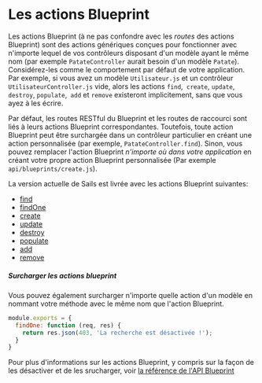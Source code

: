 # Les actions Blueprint

Les actions Blueprint (à ne pas confondre avec les *routes* des actions Blueprint) sont des actions génériques conçues pour fonctionner avec n'importe lequel de vos contrôleurs disposant d'un modèle ayant le même nom (par exemple `PatateController` aurait besoin d'un modèle `Patate`). Considérez-les comme le comportement par défaut de votre application. Par exemple, si vous avez un modèle `Utilisateur.js` et un contrôleur `UtilisateurController.js` vide, alors les actions `find`,` create`, `update`,` destroy`, `populate`,` add` et `remove` existeront implicitement, sans que vous ayez à les écrire.

Par défaut, les routes RESTful du Blueprint et les routes de raccourci sont liés à leurs actions Blueprint correspondantes. Toutefois, toute action Blueprint peut être surchargée dans un contrôleur particulier en créant une action personnalisée (par exemple, `PatateController.find`). Sinon, vous pouvez remplacer l'action Blueprint _n'importe où dans votre application_ en créant votre propre action Blueprint personnalisée (Par exemple `api/blueprints/create.js`).

La version actuelle de Sails est livrée avec les actions Blueprint suivantes:

+ [find](http://sailsjs.com/documentation/reference/blueprint-api/Find)
+ [findOne](http://sailsjs.com/documentation/reference/blueprint-api/FindOne)
+ [create](http://sailsjs.com/documentation/reference/blueprint-api/create)
+ [update](http://sailsjs.com/documentation/reference/blueprint-api/Update)
+ [destroy](http://sailsjs.com/documentation/reference/blueprint-api/Destroy)
+ [populate](http://sailsjs.com/documentation/reference/blueprint-api/Populate)
+ [add](http://sailsjs.com/documentation/reference/blueprint-api/Add)
+ [remove](http://sailsjs.com/documentation/reference/blueprint-api/Remove)

##### Surcharger les actions blueprint

Vous pouvez également surcharger n'importe quelle action d'un modèle en nommant votre méthode avec le même nom que l'action Blueprint.

```javascript
module.exports = {
  findOne: function (req, res) {
    return res.json(403, 'La recherche est désactivée !');
  }
}

```
Pour plus d'informations sur les actions Blueprint, y compris sur la façon de les désactiver et de les srucharger, voir [la référence de l'API Blueprint](http://sailsjs.com/documentation/reference/blueprint-api)


<docmeta name="displayName" value="Blueprint Actions">
